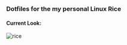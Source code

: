 ### Dotfiles for the my personal Linux Rice

#### Current Look:
![rice](https://github.com/user-attachments/assets/16342cd3-0355-4260-b650-c37530b52695)
